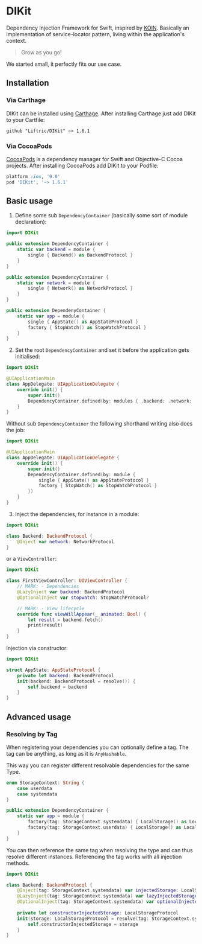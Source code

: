 # DIKit

Dependency Injection Framework for Swift, inspired by [KOIN](https://insert-koin.io/). Basically an implementation of service-locator pattern, living within the application's context.

> Grow as you go!

We started small, it perfectly fits our use case.

## Installation

### Via Carthage

DIKit can be installed using [Carthage](https://github.com/Carthage/Carthage). After installing Carthage just add DIKit to your Cartfile:

```ogdl
github "Liftric/DIKit" ~> 1.6.1
```

### Via CocoaPods

[CocoaPods](http://cocoapods.org) is a dependency manager for Swift and Objective-C Cocoa projects. After installing CocoaPods add DIKit to your Podfile:

```ruby
platform :ios, '9.0'
pod 'DIKit', '~> 1.6.1'
```

## Basic usage

1. Define some sub `DependencyContainer` (basically some sort of module declaration):
```swift
import DIKit

public extension DependencyContainer {
    static var backend = module {
        single { Backend() as BackendProtocol }
    }
}

public extension DependencyContainer {
    static var network = module {
        single { Network() as NetworkProtocol }
    }
}

public extension DependenyContainer {
    static var app = module {
        single { AppState() as AppStateProtocol }
        factory { StopWatch() as StopWatchProtocol }
    }
}
```

2. Set the root `DependencyContainer` and set it before the application gets initialised:
```swift
import DIKit

@UIApplicationMain
class AppDelegate: UIApplicationDelegate {
    override init() {
        super.init()
        DependencyContainer.defined(by: modules { .backend; .network; .app })
    }
}
```

Without sub `DependencyContainer` the following shorthand writing also does the job:

```swift
import DIKit

@UIApplicationMain
class AppDelegate: UIApplicationDelegate {
    override init() {
        super.init()
        DependencyContainer.defined(by: module {
            single { AppState() as AppStateProtocol }
            factory { StopWatch() as StopWatchProtocol }
        })
    }
}
```

3. Inject the dependencies, for instance in a module:
```swift
import DIKit

class Backend: BackendProtocol {
    @Inject var network: NetworkProtocol
}
```

or a `ViewController`:
```swift
import DIKit

class FirstViewController: UIViewController {
    // MARK: - Dependencies
    @LazyInject var backend: BackendProtocol
    @OptionalInject var stopwatch: StopWatchProtocol?

    // MARK: - View lifecycle
    override func viewWillAppear(_ animated: Bool) {
        let result = backend.fetch()
        print(result)
    }
}
```

Injection via constructor:

```swift
import DIKit

struct AppState: AppStateProtocol {
    private let backend: BackendProtocol
    init(backend: BackendProtocol = resolve()) {
        self.backend = backend
    }
}
```

## Advanced usage
### Resolving by Tag

When registering your dependencies you can optionally define a tag. The tag can be anything, as long as it is `AnyHashable`.

This way you can register different resolvable dependencies for the same Type.

```swift
enum StorageContext: String {
    case userdata
    case systemdata
}

public extension DependencyContainer {
    static var app = module {
        factory(tag: StorageContext.systemdata) { LocalStorage() as LocalStorageProtocol }
        factory(tag: StorageContext.userdata) { LocalStorage() as LocalStorageProtocol }
    }
}
```

You can then reference the same tag when resolving the type and can thus resolve different instances. Referencing the tag works with all injection methods.

```swift
import DIKit

class Backend: BackendProtocol {
    @Inject(tag: StorageContext.systemdata) var injectedStorage: LocalStorageProtocol
    @LazyInject(tag: StorageContext.systemdata) var lazyInjectedStorage: LocalStorageProtocol
    @OptionalInject(tag: StorageContext.systemdata) var optionalInjectedStorage: LocalStorageProtocol?
    
    private let constructorInjectedStorage: LocalStorageProtocol
    init(storage: LocalStorageProtocol = resolve(tag: StorageContext.systemdata)) {
        self.constructorInjectedStorage = storage
    }
}
```

